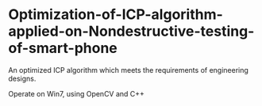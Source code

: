 # Optimization-of-ICP-algorithm-applied-on-Nondestructive-testing-of-smart-phone
An optimized ICP algorithm which meets the requirements of engineering designs.

Operate on Win7, using OpenCV and C++ 
